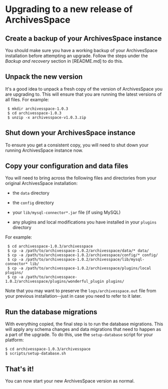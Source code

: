 # Upgrading to a new release of ArchivesSpace

## Create a backup of your ArchivesSpace instance

You should make sure you have a working backup of your ArchivesSpace
installation before attempting an upgrade.  Follow the steps
under the *Backup and recovery* section in [README.md] to do this.


## Unpack the new version

It's a good idea to unpack a fresh copy of the version of
ArchivesSpace you are upgrading to.  This will ensure that you are
running the latest versions of all files.  For example:

     $ mkdir archivesspace-1.0.3
     $ cd archivesspace-1.0.3
     $ unzip -x archivesspace-v1.0.3.zip


## Shut down your ArchivesSpace instance

To ensure you get a consistent copy, you will need to shut down your
running ArchivesSpace instance now.


## Copy your configuration and data files

You will need to bring across the following files and directories from
your original ArchivesSpace installation:

  * the `data` directory

  * the `config` directory

  * your `lib/mysql-connector*.jar` file (if using MySQL)

  * any plugins and local modifications you have installed in your `plugins` directory

For example:

     $ cd archivesspace-1.0.3/archivesspace
     $ cp -a /path/to/archivesspace-1.0.2/archivesspace/data/* data/
     $ cp -a /path/to/archivesspace-1.0.2/archivesspace/config/* config/
     $ cp -a /path/to/archivesspace-1.0.2/archivesspace/lib/mysql-connector* lib/
     $ cp -a /path/to/archivesspace-1.0.2/archivesspace/plugins/local plugins/
     $ cp -a /path/to/archivesspace-1.0.2/archivesspace/plugins/wonderful_plugin plugins/

Note that you may want to preserve the `logs/archivesspace.out` file
from your previous installation--just in case you need to refer to it
later.


## Run the database migrations

With everything copied, the final step is to run the database
migrations.  This will apply any schema changes and data migrations
that need to happen as a part of the upgrade.  To do this, use the
`setup-database` script for your platform:

    $ cd archivesspace-1.0.3/archivesspace
    $ scripts/setup-database.sh


## That's it!

You can now start your new ArchivesSpace version as normal.
